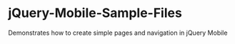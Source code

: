 # jQuery-Mobile-Sample-Files
Demonstrates how to create simple pages and navigation in jQuery Mobile

